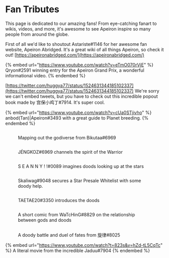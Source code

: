 # Fan Tributes

This page is dedicated to our amazing fans! From eye-catching fanart to wikis, videos, and more, it's awesome to see Apeiron inspire so many people from around the globe.

First of all we'd like to shoutout Astariste#1146 for her awesome fan website, Apeiron Abridged. It's a great wiki of all things Apeiron, so check it out! [https://apeironabridged.com/](https://apeironabridged.com/)

{% embed url="https://www.youtube.com/watch?v=eTmO070rVjE" %}
Qryon#2591 winning entry for the Apeiron Grand Prix, a wonderful informational video.
{% endembed %}

[https://twitter.com/huggya77/status/1524631344185102337](https://twitter.com/huggya77/status/1524631344185102337) We're sorry we can't embed tweets, but you have to check out this incredible popout book made by 宫保小鸡丁#7914. It's super cool.&#x20;

{% embed url="https://www.youtube.com/watch?v=cUa0STjivho" %}
anbod(Tan)|Apeiron#3493 with a great guide to Planet breeding.
{% endembed %}

<figure><img src="../../.gitbook/assets/image (70).png" alt=""><figcaption><p>Mapping out the godiverse from Bikutaa#6969</p></figcaption></figure>

<figure><img src="../../.gitbook/assets/image (82).png" alt=""><figcaption><p>JÉNGKOZ#6969 channels the spirit of the Warrior</p></figcaption></figure>

<figure><img src="../../.gitbook/assets/image (99).png" alt=""><figcaption><p>S E A N N Y ! !#0089 imagines doods looking up at the stars</p></figcaption></figure>

<figure><img src="../../.gitbook/assets/image (44).png" alt=""><figcaption><p>Skaliwag#9048 secures a Star Presale Whitelist with some doody help. </p></figcaption></figure>

<figure><img src="../../.gitbook/assets/image (41).png" alt=""><figcaption><p>TAETAE20#3350 introduces the doods</p></figcaption></figure>

<figure><img src="../../.gitbook/assets/image (81).png" alt=""><figcaption><p>A short comic from WaTcHinG#8829 on the relationship between gods and doods</p></figcaption></figure>

<figure><img src="../../.gitbook/assets/image (5).png" alt=""><figcaption><p>A doody battle and duel of fates from 旋律#8025</p></figcaption></figure>

{% embed url="https://www.youtube.com/watch?t=823s&v=hZd-tL5CqTc" %}
A literal movie from the incredible Jaduu#7904
{% endembed %}
